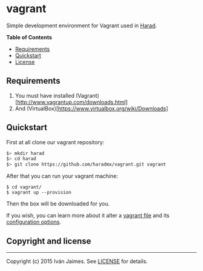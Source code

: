 # vagrant

Simple development environment for Vagrant used in [Harad](http://harad.mx).

**Table of Contents**

- [Requirements](#require)
- [Quickstart](#quickstart)
- [License](#license)


## <a name="require">Requirements</a>

1. You must have installed (Vagrant)[http://www.vagrantup.com/downloads.html]
2. And (VirtualBox)[https://www.virtualbox.org/wiki/Downloads]

## <a name="quickstart"></a>Quickstart

First at all clone our vagrant repository:

``` bash
$> mkdir harad
$> cd harad
$> git clone https://github.com/haradmx/vagrant.git vagrant
```

After that you can run your vagrant machine:

```
$ cd vagrant/
$ vagrant up --provision
```

Then the box will be downloaded for you.

If you wish, you can learn more about it alter a [vagrant file](Vagrantfile) and its [configuration options](ConfigOptions).

## <a name="license"></a>Copyright and license

***

Copyright (c) 2015 Iván Jaimes. See [LICENSE](LICENSE) for details.


[Vagrant]: http://www.vagrantup.com/
[Vagrantfile]: https://github.com/haradmx/vagrant/blob/master/Vagrantfile
[ConfigOptions]: http://docs.vagrantup.com/v2/vagrantfile/
